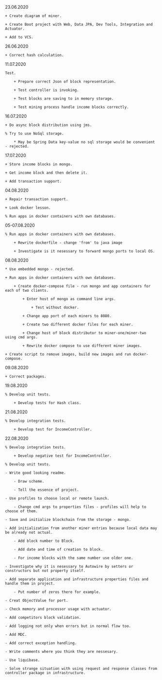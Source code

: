 23.06.2020

    + Create diagram of miner.
    
    + Create Boot project with Web, Data JPA, Dev Tools, Integration and Actuator.
    
    + Add to VCS.

26.06.2020

    + Correct hash calculation.

11.07.2020

    Test.
    
        + Prepare correct Json of block representation.
    
        + Test controller is invoking.
    
        + Test blocks are saving to in memory storage.
    
        + Test mining process handle income blocks correctly.

16.07.2020	

    + Do async block distribution using jms.
    
    % Try to use NoSql storage.
    
        * May be Spring Data key-value no sql storage would be convenient - rejected.
        
17.07.2020

    + Store income blocks in mongo.
    
    + Get income block and then delete it. 
    
    + Add transaction support.
    
04.08.2020    

    + Repair transaction support.
    
    + Look docker lesson.
    
    % Run apps in docker containers with own databases.
    
05-07.08.2020    

    % Run apps in docker containers with own databases.
    
        + Rewrite dockerfile - change 'from' to java image
        
        + Investigate is it nesessary to forward mongo ports to local OS.
        
08.08.2020        
    
    * Use embedded mongo - rejected. 

    + Run apps in docker containers with own databases.
        
        + Create docker-compose file - run mongo and app containers for each of two clients.
        
            + Enter host of mongo as command line args.
            
                + Test without docker.
            
            + Change app port of each miners to 8080.
            
            + Create two different docker files for each miner.
            
            + Change host of block distributor to miner-one/miner-two using cmd args.
            
            + Rewrite docker compose to use different miner images.
            
    + Create script to remove images, build new images and run docker-compose.
    
09.08.2020    
    
    + Correct packages.
    
19.08.2020    
    
    % Develop unit tests.
    
        + Develop tests for Hash class.
        
21.08.2020
   
    % Develop integration tests.
        
        + Develop test for IncomeController.
                
22.08.2020        

    % Develop integration tests.
    
        + Develop negative test for IncomeController.

    % Develop unit tests.    

    - Write good looking readme.
    
        - Draw scheme.
        
        - Tell the essence of project.
        
    - Use profiles to choose local or remote launch.
    
        - Change cmd args to properties files - profiles will help to choose of them.
    
    - Save and initialize blockchain from the storage - mongo.    
        
    - Add initialization from another miner entries because local data may be already not actual.
    
        - Add block number to Block.
        
        - Add date and time of creation to block.
        
        - For income blocks with the same number use older one.
    
    - Investigate why it is nesessary to Autowire by setters or constructors but not property itself.
    
    - Add separate application and infrastructure properties files and handle them in project.
    
        - Put number of zeros there for example.
    
    - Creat ObjectValue for port.
    
    - Check memory and processor usage with actuator.
    
    - Add competitors block validation.
        
    - Add logging not only when errors but in normal flow too.
        
    - Add MDC.
    
    - Add correct exception handling.
    
    - Write comments where you think they are nessesary.
    
    - Use liquibase.
    
    - Solve strange situation with using request and response classes from controller package in infrastructure.
    